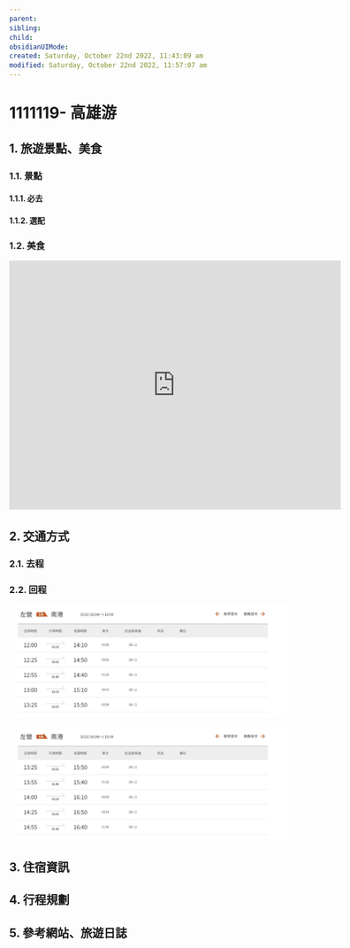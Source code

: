 ```yaml
---
parent: 
sibling: 
child: 
obsidianUIMode: 
created: Saturday, October 22nd 2022, 11:43:09 am
modified: Saturday, October 22nd 2022, 11:57:07 am
---
```

# 1111119- 高雄游

## 1. 旅遊景點、美食

### 1.1. 景點
#### 1.1.1. 必去
#### 1.1.2. 選配

### 1.2. 美食

<iframe src="https://www.google.com/maps/embed?pb=!1m18!1m12!1m3!1d3682.8591291741195!2d120.28684841496052!3d22.621735085157567!2m3!1f0!2f0!3f0!3m2!1i1024!2i768!4f13.1!3m3!1m2!1s0x346e04790642acc1%3A0x7af768dcd8abb446!2z5YKR5YWL5YWE5byf54mb5o6S6aSo6auY6ZuE5bqXIEphY2sgQnJvdGhlcnMgU3RlYWtob3VzZSBLYW9oc2l1bmc!5e0!3m2!1szh-TW!2stw!4v1666410936139!5m2!1szh-TW!2stw" width="600" height="450" style="border:0;" allowfullscreen="" loading="lazy" referrerpolicy="no-referrer-when-downgrade"></iframe>


## 2. 交通方式

### 2.1. 去程

### 2.2. 回程

![01|700](https://raw.githubusercontent.com/hoonsor/upgit-Obsidian/main/2022/10/22/upgit_20221022_1666411407.png)

![01|700](https://raw.githubusercontent.com/hoonsor/upgit-Obsidian/main/2022/10/22/upgit_20221022_1666411418.png)





## 3. 住宿資訊

## 4. 行程規劃

## 5. 參考網站、旅遊日誌
